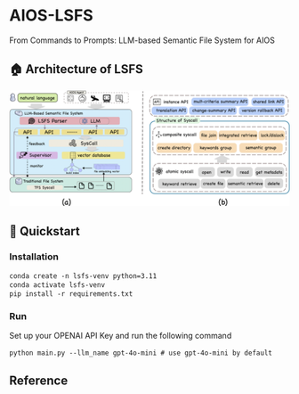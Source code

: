 # AIOS-LSFS
From Commands to Prompts: LLM-based Semantic File System for AIOS

## 🏠 Architecture of LSFS
<p align="center">
<img src="assets/lsfs-arc.png">
</p>

## 🚀 Quickstart

### Installation
```
conda create -n lsfs-venv python=3.11
conda activate lsfs-venv
pip install -r requirements.txt
```

### Run
Set up your OPENAI API Key and run the following command
```
python main.py --llm_name gpt-4o-mini # use gpt-4o-mini by default
```

## Reference

